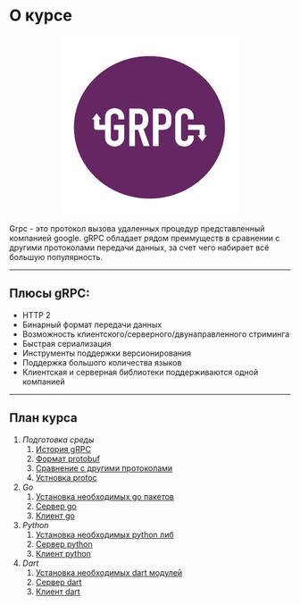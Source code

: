# О курсе



<p align="center">
  <img width="320px" height="320px" src="grpc.png" alt="logo"/>
</p>



Grpc - это протокол вызова удаленных процедур представленный компанией google. gRPC обладает рядом преимуществ в сравнении с другими протоколами передачи данных, за счет чего набирает всё большую популярность. 

---

## Плюсы gRPC:

- HTTP 2
- Бинарный формат передачи данных
- Возможность клиентского/серверного/двунаправленного стриминга
- Быстрая сериализация
- Инструменты поддержки версионирования
- Поддержка большого количества языков
- Клиентская и серверная библиотеки поддерживаются одной компанией


---

## План курса

1. *Подготовка среды*
    1. [История gRPC](a.md)
    1. [Формат protobuf](b.md)
    1. [Сравнение с другими протоколами](c.md)
    1. [Устновка protoc](d.md)
1. *Go*
    1. [Установка необходимых go пакетов](e.md)
    1. [Сервер go](f.md)
    1. [Клиент go](g.md)
1. *Python*
    1. [Установка необходимых python либ](h.md)
    1. [Сервер python](i.md)
    1. [Клиент python](j.md)
1. *Dart*
    1. [Установка необходимых dart модулей](k.md)
    1. [Сервер dart](l.md)
    1. [Клиент dart](m.md)
